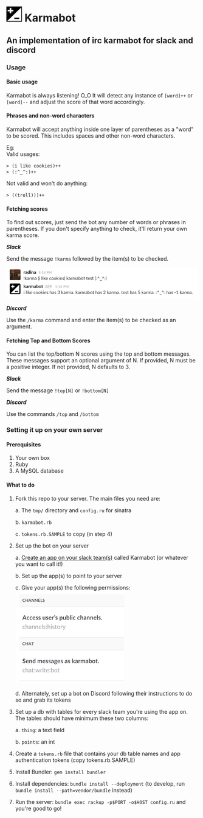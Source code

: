 # ![karmabot icon](pics/karma-icon.png) Karmabot
## An implementation of irc karmabot for slack and discord

### Usage
#### Basic usage
Karmabot is always listening! O_O It will detect any instance of `[word]++` or `[word]--` and adjust the score of that word accordingly.

#### Phrases and non-word characters
Karmabot will accept anything inside one layer of parentheses as a "word" to be scored. This includes spaces and other non-word characters. 

Eg:   
Valid usages:
```
> (i like cookies)++  
> (:^_^:)++
```

Not valid and won't do anything:
```
> ((troll)))++
```

#### Fetching scores
To find out scores, just send the bot any number of words or phrases in parentheses. If you don't specify anything to check, it'll return your own karma score.

_**Slack**_

Send the message `!karma` followed by the item(s) to be checked.

![score fetching example](pics/example.png)

_**Discord**_

Use the `/karma` command and enter the item(s) to be checked as an argument.

#### Fetching Top and Bottom Scores
You can list the top/bottom N scores using the top and bottom messages. These messages support an optional argument of N. If provided, N must be a positive integer. If not provided, N defaults to 3.

_**Slack**_

Send the message `!top[N]` or `!bottom[N]`

_**Discord**_

Use the commands `/top` and `/bottom`

### Setting it up on your own server

#### Prerequisites
1. Your own box
2. Ruby
3. A MySQL database

#### What to do
1. Fork this repo to your server. The main files you need are:
   
   a. The `tmp/` directory and `config.ru` for sinatra
   
   b. `karmabot.rb`
   
   c. `tokens.rb.SAMPLE` to copy (in step 4)

2. Set up the bot on your server
   
   a. [Create an app on your slack team(s)](https://api.slack.com/apps) called Karmabot (or whatever you want to call it!)
   
   b. Set up the app(s) to point to your server
   
   c. Give your app(s) the following permissions:  
![channels:history and chat:write:bot](pics/perms.png)
   
   d. Alternately, set up a bot on Discord following their instructions to do so and grab its tokens

3. Set up a db with tables for every slack team you're using the app on. The tables should have minimum these two columns:

   a. `thing`: a text field

   b. `points`: an int

4. Create a `tokens.rb` file that contains your db table names and app authentication tokens (copy tokens.rb.SAMPLE)
5. Install Bundler: `gem install bundler`
6. Install dependencies: `bundle install --deployment` (to develop, run `bundle install --path=vendor/bundle` instead)
7. Run the server: `bundle exec rackup -p$PORT -o$HOST config.ru` and you're good to go!
